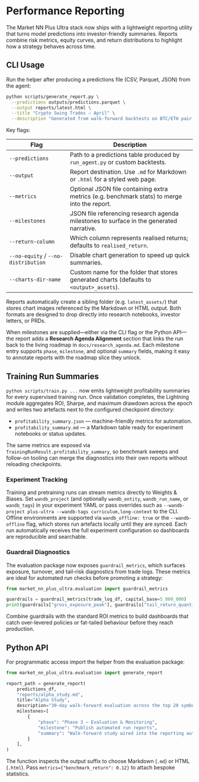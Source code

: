 # Performance Reporting

The Market NN Plus Ultra stack now ships with a lightweight reporting utility
that turns model predictions into investor-friendly summaries. Reports combine
risk metrics, equity curves, and return distributions to highlight how a
strategy behaves across time.

## CLI Usage

Run the helper after producing a predictions file (CSV, Parquet, JSON) from the
agent:

```bash
python scripts/generate_report.py \
  --predictions outputs/predictions.parquet \
  --output reports/latest.html \
  --title "Crypto Swing Trades — April" \
  --description "Generated from walk-forward backtests on BTC/ETH pair."
```

Key flags:

| Flag | Description |
| --- | --- |
| `--predictions` | Path to a predictions table produced by `run_agent.py` or custom backtests. |
| `--output` | Report destination. Use `.md` for Markdown or `.html` for a styled web page. |
| `--metrics` | Optional JSON file containing extra metrics (e.g. benchmark stats) to merge into the report. |
| `--milestones` | JSON file referencing research agenda milestones to surface in the generated narrative. |
| `--return-column` | Which column represents realised returns; defaults to `realised_return`. |
| `--no-equity` / `--no-distribution` | Disable chart generation to speed up quick summaries. |
| `--charts-dir-name` | Custom name for the folder that stores generated charts (defaults to `<output>_assets`). |

Reports automatically create a sibling folder (e.g. `latest_assets/`) that stores
chart images referenced by the Markdown or HTML output. Both formats are
designed to drop directly into research notebooks, investor letters, or PRDs.

When milestones are supplied—either via the CLI flag or the Python API—the report
adds a **Research Agenda Alignment** section that links the run back to the
living roadmap in `docs/research_agenda.md`. Each milestone entry supports
`phase`, `milestone`, and optional `summary` fields, making it easy to annotate
reports with the roadmap slice they unlock.

## Training Run Summaries

`python scripts/train.py ...` now emits lightweight profitability summaries for
every supervised training run. Once validation completes, the Lightning module
aggregates ROI, Sharpe, and maximum drawdown across the epoch and writes two
artefacts next to the configured checkpoint directory:

* `profitability_summary.json` — machine-friendly metrics for automation.
* `profitability_summary.md` — a Markdown table ready for experiment notebooks
  or status updates.

The same metrics are exposed via `TrainingRunResult.profitability_summary`, so
benchmark sweeps and follow-on tooling can merge the diagnostics into their own
reports without reloading checkpoints.

### Experiment Tracking

Training and pretraining runs can stream metrics directly to Weights & Biases.
Set `wandb_project` (and optionally `wandb_entity`, `wandb_run_name`, or
`wandb_tags`) in your experiment YAML or pass overrides such as
`--wandb-project plus-ultra --wandb-tags curriculum,long-context` to the CLI.
Offline environments are supported via `wandb_offline: true` or the
`--wandb-offline` flag, which stores run artefacts locally until they are synced.
Each run automatically receives the full experiment configuration so dashboards
are reproducible and searchable.

### Guardrail Diagnostics

The evaluation package now exposes `guardrail_metrics`, which surfaces
exposure, turnover, and tail-risk diagnostics from trade logs. These metrics
are ideal for automated run checks before promoting a strategy:

```python
from market_nn_plus_ultra.evaluation import guardrail_metrics

guardrails = guardrail_metrics(trade_log_df, capital_base=5_000_000)
print(guardrails["gross_exposure_peak"], guardrails["tail_return_quantile"])
```

Combine guardrails with the standard ROI metrics to build dashboards that catch
over-levered policies or fat-tailed behaviour before they reach production.

## Python API

For programmatic access import the helper from the evaluation package:

```python
from market_nn_plus_ultra.evaluation import generate_report

report_path = generate_report(
    predictions_df,
    "reports/alpha_study.md",
    title="Alpha Study",
    description="30-day walk-forward evaluation across the top 20 symbols.",
    milestones=[
        {
            "phase": "Phase 3 — Evaluation & Monitoring",
            "milestone": "Publish automated run reports",
            "summary": "Walk-forward study wired into the reporting automation backlog.",
        }
    ],
)
```

The function inspects the output suffix to choose Markdown (`.md`) or HTML
(`.html`). Pass `metrics={"benchmark_return": 0.12}` to attach bespoke
statistics.

